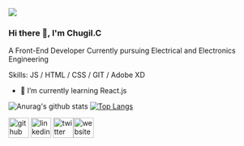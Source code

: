 ![](https://pbs.twimg.com/profile_banners/1053968660459532288/1592320148/600x200)
### Hi there 👋, I'm Chugil.C
A Front-End Developer Currently pursuing  Electrical and Electronics Engineering

Skills:  JS / HTML / CSS /  GIT  /  Adobe XD

- 🌱 I’m currently learning React.js

![Anurag's github stats](https://github-readme-stats.vercel.app/api?username=chugilc&show_icons=true&theme=dark)
[![Top Langs](https://github-readme-stats.vercel.app/api/top-langs/?username=chugilc)](https://github.com/chugilc/github-readme-stats)

[<img src='https://cdn.jsdelivr.net/npm/simple-icons@3.0.1/icons/github.svg' alt='github' height='40'>](https://github.com/https://github.com/ChugilC)    [<img src='https://cdn.jsdelivr.net/npm/simple-icons@3.0.1/icons/linkedin.svg' alt='linkedin' height='40'>](https://www.linkedin.com/in/https://www.linkedin.com/in/chugil-c-345318175//)         [<img src='https://cdn.jsdelivr.net/npm/simple-icons@3.0.1/icons/twitter.svg' alt='twitter' height='40'>](https://twitter.com/https://twitter.com/Chugil_C)[<img src='https://cdn.jsdelivr.net/npm/simple-icons@3.0.1/icons/icloud.svg' alt='website' height='40'>](https://gallant-engelbart-bfeacd.netlify.app/)  
